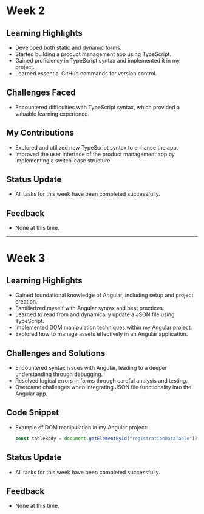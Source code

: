 # Week 2

## Learning Highlights
- Developed both static and dynamic forms.
- Started building a product management app using TypeScript.
- Gained proficiency in TypeScript syntax and implemented it in my project.
- Learned essential GitHub commands for version control.

## Challenges Faced
- Encountered difficulties with TypeScript syntax, which provided a valuable learning experience.

## My Contributions
- Explored and utilized new TypeScript syntax to enhance the app.
- Improved the user interface of the product management app by implementing a switch-case structure.

## Status Update
- All tasks for this week have been completed successfully.

## Feedback
- None at this time.

---

# Week 3

## Learning Highlights
- Gained foundational knowledge of Angular, including setup and project creation.
- Familiarized myself with Angular syntax and best practices.
- Learned to read from and dynamically update a JSON file using TypeScript.
- Implemented DOM manipulation techniques within my Angular project.
- Explored how to manage assets effectively in an Angular application.

## Challenges and Solutions
- Encountered syntax issues with Angular, leading to a deeper understanding through debugging.
- Resolved logical errors in forms through careful analysis and testing.
- Overcame challenges when integrating JSON file functionality into the Angular app.

## Code Snippet
- Example of DOM manipulation in my Angular project:
  ```typescript
  const tableBody = document.getElementById("registrationDataTable")?.getElementsByTagName('tbody')[0];

## Status Update
- All tasks for this week have been completed successfully.

## Feedback
- None at this time.